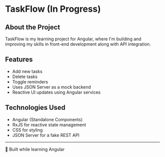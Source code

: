 # TaskFlow (In Progress)

## About the Project
TaskFlow is my learning project for Angular, where I'm building and improving my skills in front-end development along with API integration.

## Features
- Add new tasks
- Delete tasks
- Toggle reminders
- Uses JSON Server as a mock backend
- Reactive UI updates using Angular services

## Technologies Used
- Angular (Standalone Components)
- RxJS for reactive state management
- CSS for styling
- JSON Server for a fake REST API

---
🚀 Built while learning Angular
